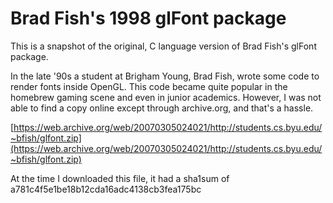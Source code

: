 # Brad Fish's 1998 glFont package

This is a snapshot of the original, C language version of Brad Fish's glFont package.

In the late '90s a student at Brigham Young, Brad Fish, wrote some code to render fonts inside OpenGL.
This code became quite popular in the homebrew gaming scene and even in junior academics.
However, I was not able to find a copy online except through archive.org, and that's a hassle.

[https://web.archive.org/web/20070305024021/http://students.cs.byu.edu/~bfish/glfont.zip](https://web.archive.org/web/20070305024021/http://students.cs.byu.edu/~bfish/glfont.zip)

At the time I downloaded this file, it had a sha1sum of a781c4f5e1be18b12cda16adc4138cb3fea175bc

